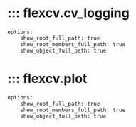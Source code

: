 # ::: flexcv.cv_logging

    options:
        show_root_full_path: true
        show_root_members_full_path: true
        show_object_full_path: true

# ::: flexcv.plot

    options:
        show_root_full_path: true
        show_root_members_full_path: true
        show_object_full_path: true